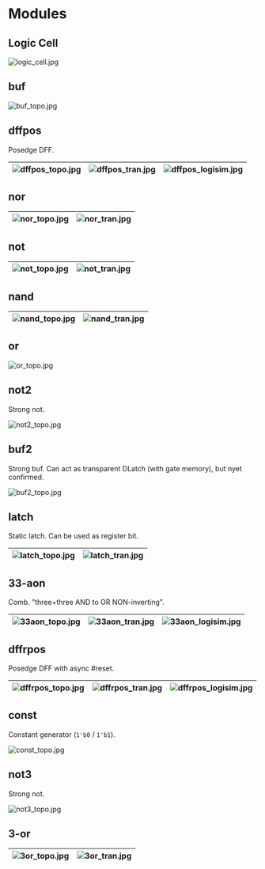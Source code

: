 # Modules

## Logic Cell

![logic_cell.jpg](imgstore/logic_cell.jpg)

## buf

![buf_topo.jpg](imgstore/buf_topo.jpg)

## dffpos

Posedge DFF.

|![dffpos_topo.jpg](imgstore/dffpos_topo.jpg)|![dffpos_tran.jpg](imgstore/dffpos_tran.jpg)|![dffpos_logisim.jpg](imgstore/dffpos_logisim.jpg)|
|---|---|---|

## nor

|![nor_topo.jpg](imgstore/nor_topo.jpg)|![nor_tran.jpg](imgstore/nor_tran.jpg)|
|---|---|

## not

|![not_topo.jpg](imgstore/not_topo.jpg)|![not_tran.jpg](imgstore/not_tran.jpg)|
|---|---|

## nand

|![nand_topo.jpg](imgstore/nand_topo.jpg)|![nand_tran.jpg](imgstore/nand_tran.jpg)|
|---|---|

## or

![or_topo.jpg](imgstore/or_topo.jpg)

## not2

Strong not.

![not2_topo.jpg](imgstore/not2_topo.jpg)

## buf2

Strong buf. Can act as transparent DLatch (with gate memory), but nyet confirmed.

![buf2_topo.jpg](imgstore/buf2_topo.jpg)

## latch

Static latch. Can be used as register bit.

|![latch_topo.jpg](imgstore/latch_topo.jpg)|![latch_tran.jpg](imgstore/latch_tran.jpg)|
|---|---|

## 33-aon

Comb. "three+three AND to OR NON-inverting".

|![33aon_topo.jpg](imgstore/33aon_topo.jpg)|![33aon_tran.jpg](imgstore/33aon_tran.jpg)|![33aon_logisim.jpg](imgstore/33aon_logisim.jpg)|
|---|---|---|

## dffrpos

Posedge DFF with async #reset.

|![dffrpos_topo.jpg](imgstore/dffrpos_topo.jpg)|![dffrpos_tran.jpg](imgstore/dffrpos_tran.jpg)|![dffrpos_logisim.jpg](imgstore/dffrpos_logisim.jpg)|
|---|---|---|

## const

Constant generator (`1'b0` / `1'b1`).

![const_topo.jpg](imgstore/const_topo.jpg)

## not3

Strong not.

![not3_topo.jpg](imgstore/not3_topo.jpg)

## 3-or

|![3or_topo.jpg](imgstore/3or_topo.jpg)|![3or_tran.jpg](imgstore/3or_tran.jpg)|
|---|---|
